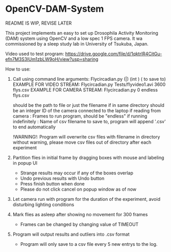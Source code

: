 # OpenCV-DAM-System

README IS WIP, REVISE LATER

This project implements an easy to set up Drosophila Activity Monitoring (DAM) system using OpenCV and a low spec 1 FPS camera. It wa commissioned by a sleep study lab in University of Tsukuba, Japan.

Video used to test program: https://drive.google.com/file/d/1qktrlR4CitGu-efn7M3S3IUm1zbLW9oH/view?usp=sharing

How to use:

1. Call using command line arguments:
	 Flycircadian.py (<PATHTOFILE>|<cameraID>) (int <FramesToRun>) (<CSVFilename> to save to)
	 EXAMPLE FOR VIDEO STREAM: Flycircadian.py Tests/flyvideo1.avi 3600 flys.csv 
	 EXAMPLE FOR CAMERA STREAM: Flycircadian.py 0 endless flys.csv 
	 
	 <PATHTOFILE> should be the path to file or just the filename if in same directory
	 <cameraID> should be an integer ID of the camera connected to the laptop if reading from camera
	 <FramesToRun>: Frames to run program, should be "endless" if running indefinitely
	 <CSVFilename>: Name of csv filename to save to, program will append '.csv' to end automatically
	 
	 !WARNING!: Program will overwrite csv files with filename in directory without warning, please move csv files
	        out of directory after each experiment
	        
2. Partition flies in initial frame by dragging boxes with mouse and labeling in popup UI 
    - Strange results may occur if any of the boxes overlap
    - Undo previous results with Undo button
    - Press finish button when done
    - Please do not click cancel on popup window as of now
    
3. Let camera run with program for the duration of the experiment, avoid disturbing lighting conditions
4. Mark flies as asleep after showing no movement for 300 frames
    - Frames can be changed by changing value of TIMEOUT
    
5. Program will output results and outliers into .csv format
    - Program will only save to a csv file every 5 new entrys to the log.

